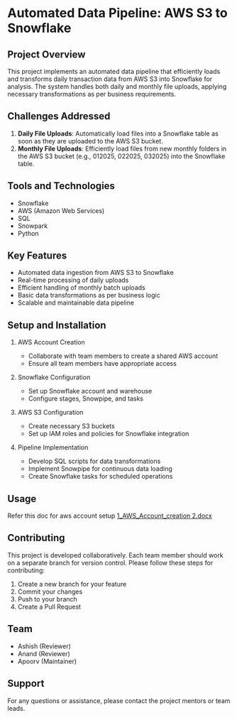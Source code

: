 # Automated Data Pipeline: AWS S3 to Snowflake

## Project Overview

This project implements an automated data pipeline that efficiently loads and transforms daily transaction data from AWS S3 into Snowflake for analysis. The system handles both daily and monthly file uploads, applying necessary transformations as per business requirements.

## Challenges Addressed

1. **Daily File Uploads**: Automatically load files into a Snowflake table as soon as they are uploaded to the AWS S3 bucket.
2. **Monthly File Uploads**: Efficiently load files from new monthly folders in the AWS S3 bucket (e.g., 012025, 022025, 032025) into the Snowflake table.

## Tools and Technologies

- Snowflake
- AWS (Amazon Web Services)
- SQL
- Snowpark
- Python

## Key Features

- Automated data ingestion from AWS S3 to Snowflake
- Real-time processing of daily uploads
- Efficient handling of monthly batch uploads
- Basic data transformations as per business logic
- Scalable and maintainable data pipeline

## Setup and Installation

1. AWS Account Creation
   - Collaborate with team members to create a shared AWS account
   - Ensure all team members have appropriate access

2. Snowflake Configuration
   - Set up Snowflake account and warehouse
   - Configure stages, Snowpipe, and tasks

3. AWS S3 Configuration
   - Create necessary S3 buckets
   - Set up IAM roles and policies for Snowflake integration

4. Pipeline Implementation
   - Develop SQL scripts for data transformations
   - Implement Snowpipe for continuous data loading
   - Create Snowflake tasks for scheduled operations

## Usage

Refer this doc for aws account setup
[1_AWS_Account_creation 2.docx](https://github.com/user-attachments/files/18701238/1_AWS_Account_creation.2.docx)


## Contributing

This project is developed collaboratively. Each team member should work on a separate branch for version control. Please follow these steps for contributing:

1. Create a new branch for your feature
2. Commit your changes
3. Push to your branch
4. Create a Pull Request

## Team

- Ashish (Reviewer)
- Anand (Reviewer)
- Apoorv (Maintainer)

## Support

For any questions or assistance, please contact the project mentors or team leads.
